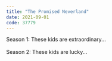 ```yaml
---
title: "The Promised Neverland"
date: 2021-09-01
code: 37779
---
```

Season 1: These kids are extraordinary...
<br><br>
Season 2: These kids are lucky...